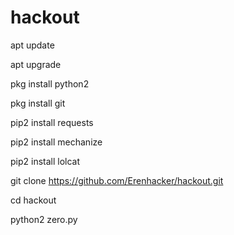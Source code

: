 # hackout
apt update

apt upgrade

pkg install python2

pkg install git

pip2 install requests

pip2 install mechanize

pip2 install lolcat

git clone https://github.com/Erenhacker/hackout.git

cd hackout

python2 zero.py
